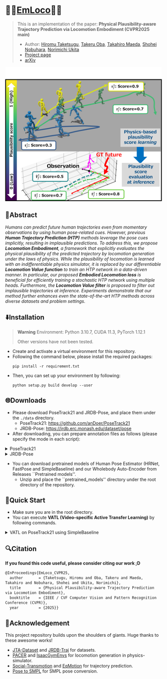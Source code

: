 # 🚶‍➡️[EmLoco](https://iminthemiddle.github.io/EmLoco-Page/#)🏃‍➡️

> This is an implementation of the paper: **Physical Plausibility-aware Trajectory Prediction via Locomotion Embodiment (CVPR2025 main)**
>   - Author: [Hiromu Taketsugu](https://iminthemiddle.github.io/), [Takeru Oba](https://obat2343.wixsite.com/my-site), [Takahiro Maeda](https://meaten.github.io/), [Shohei Nobuhara](https://shohei.nobuhara.org/index.en.html), [Norimichi Ukita](https://www.toyota-ti.ac.jp/Lab/Denshi/iim/ukita/index.html)
>   - [Project page](https://iminthemiddle.github.io/EmLoco-Page/#)
>   - [arXiv](https://arxiv.org/abs/2503.17267)

<div align="center">
    <img src=".github/overview.png", width="960">
</div>

## 📑Abstract
*Humans can predict future human trajectories even from momentary observations by using human pose-related cues. However, previous **Human Trajectory Prediction (HTP)** methods leverage the pose cues implicitly, resulting in implausible predictions. To address this, we propose **Locomotion Embodiment**, a framework that explicitly evaluates the physical plausibility of the predicted trajectory by locomotion generation under the laws of physics. While the plausibility of locomotion is learned with an indifferentiable physics simulator, it is replaced by our differentiable **Locomotion Value function** to train an HTP network in a data-driven manner. In particular, our proposed **Embodied Locomotion loss** is beneficial for efficiently training a stochastic HTP network using multiple heads. Furthermore, the **Locomotion Value filter** is proposed to filter out implausible trajectories at inference. Experiments demonstrate that our method further enhances even the state-of-the-art HTP methods across diverse datasets and problem settings.*

## ⬇️Installation
> **Warning**
> Environment: Python 3.10.7, CUDA 11.3, PyTorch 1.12.1
> 
> Other versions have not been tested.
- Create and activate a virtual environment for this repository.
- Following the command below, please install the required packages:
    ```
    pip install -r requirement.txt
    ```
- Then, you can set up your environment by following:
    ```
    python setup.py build develop --user
    ```
    
## 🌐Downloads
- Please download PoseTrack21 and JRDB-Pose, and place them under the `./data` directory.
    - PoseTrack21: https://github.com/anDoer/PoseTrack21
    - JRDB-Pose: https://jrdb.erc.monash.edu/dataset/pose
- After downloading, you can prepare annotation files as follows (please specify the mode in each script):

<details><summary>PoseTrack21</summary>

```
python ./data/PoseTrack21/make_new_annotation.py
python ./data/PoseTrack21/integrate_new_annotation.py
```
</details>

<details><summary>JRDB-Pose</summary>
    
```
python ./data/jrdb-pose/make_new_annotation.py
python ./data/jrdb-pose/integrate_new_annotation.py
```
</details>

- You can download pretrained models of Human Pose Estimator (HRNet, FastPose and SimpleBaseline) and our Wholebody Auto-Encoder from Releases ``Pretrained models''.
    - Unzip and place the ``pretrained_models'' directory under the root directory of the repository.

## 🚀Quick Start
- Make sure you are in the root directory.
- You can execute **VATL (Video-specific Active Transfer Learning)** by following commands.

<details><summary><bold>VATL on PoseTrack21 using SimpleBaseline</bold></summary>
    
1. **(Optional) Train an initial pose estimator from scratch**
    ```
    python ./scripts/posetrack_train.py --cfg ./configs/posetrack21/{CONFIG_FILE} --exp-id {EXP_ID}
    ```
2. **(Optional) Evaluate the performance of the pre-trained model on train/val/test split**
    ```
    python ./scripts/poseestimatoreval.py --cfg ./configs/posetrack21/{CONFIG_FILE} --exp-id {EXP_ID}
    ```
3. **(Optional) Pre-train the AutoEncoder for WPU (Whole-body Pose Unnaturalness)**
    ```
    python ./scripts/wholebodyAE_train --dataset_type Posetrack21
    ```
4. **Execute Video-specific Active Transfer Learning on test videos**

    > **Warning**
    > Please specify the detailed settings in the shell script if you like.
    ```
    bash ./scripts/run_active_learning.sh ${GPU_ID}
    ```
5. **Evaluate the results of video-specific ATL**

    > **Warning**
    > Please specify the results to summarize in the Python script.
    ```
    python ./scripts/detailed_result.py
    ```
6. **(Optional) Visualize the estimated poses on each ATL cycle**

    > **Warning**
    > Please specify the results to summarize in the Python script.
    ```
    python ./scripts/visualize_result.py
    ```
</details>

## 🔍Citation
**If you found this code useful, please consider citing our work ;D**

```
@InProceedings{EmLoco_CVPR25,
  author       = {Taketsugu, Hiromu and Oba, Takeru and Maeda, Takahiro and Nobuhara, Shohei and Ukita, Norimichi},
  title        = {Physical Plausibility-aware Trajectory Prediction via Locomotion Embodiment},
  booktitle    = {IEEE / CVF Computer Vision and Pattern Recognition Conference (CVPR)},
  year         = {2025}}
```

## 🤗Acknowledgement
This project repository builds upon the shoulders of giants.
Huge thanks to these awesome works!
- [JTA-Dataset](https://github.com/fabbrimatteo/JTA-Dataset) and [JRDB-Traj](https://github.com/vita-epfl/JRDB-Traj) for datasets.
- [PACER](https://github.com/nv-tlabs/pacer) and [IsaacGymEnvs](https://github.com/isaac-sim/IsaacGymEnvs) for locomotion generation in physics-simulator.
- [Social-Transmotion](https://github.com/vita-epfl/social-transmotion) and [EqMotion](https://github.com/MediaBrain-SJTU/EqMotion) for trajectory prediction.
- [Pose to SMPL](https://github.com/Dou-Yiming/Pose_to_SMPL) for SMPL pose conversion.
